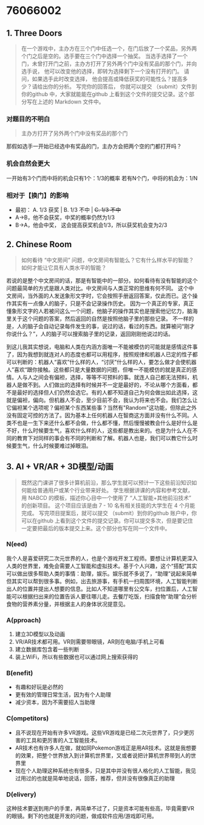 ﻿# 76066002
## 1. Three Doors

> 在一个游戏中，主办方在三个门中任选一个，在门后放了一个奖品，另外两个门之后是空的。选手要在三个门中选择一个抽奖。 当选手选择了一个门，未曾打开门之前，主办方打开了另外两个门中没有奖品的那个门，并向选手说， 他可以改变他的选择，即转为选择剩下一个没有打开的门。 请问，如果选手此时改变选择， 他会提高或降低获奖的可能性么？提高多少？请给出你的分析。 写完你的回答后， 你就可以提交 （submit）文件到你的github 中，大家就能能在github 上看到这个文件的提交记录。这个部分写在上述的 Markdown 文件中。

### 对题目的不明白
> 主办方打开了另外两个门中没有奖品的那个门

那假如选手一开始已经选中有奖品的门，主办方会把两个空的门都打开吗？

### 机会自然会更大
一开始有3个门而中将的机会只有1个：1/3的概率
若有N个门，中将的机会为：1/N

### 相对于【换门】的影响
- 最初： A. 1/3 获奖 | B. 1/3 不中 | ~~C. 1/3 不中~~
- A->B，他不会获奖，中奖的概率仍然为1/3
- B->A，他会中奖， 这会提高获奖机会1/3，所以获奖机会变为2/3

## 2. Chinese Room

> 如何看待 “中文房间” 问题，中文房间有智能么？它有什么样水平的智能？如何才能让它具有人类水平的智能？

若说的是整个中文房间的话，那是有智能中的一部分。如何看待有没有智能的这个问题最简单的方式是跟人类对比。中文房间与人类正常的思维有何不同。
这个中文房间，当外面的人发送象形文字时，它会按照手册返回答案，仅此而已。这个操作其实有一点像人的脑子，只是不会记录操作历史。
因为一个真正的专家，真正懂象形文字的人若被问这么一个问题，他脑子的操作其实也是搜索他记忆力，脑海里关于这个问题的答案，然后返回的自然是按照他脑子里的那些记录。
不一样的是，人的脑子会自动记录每件发生的事，说过的话，看过的东西。就算被问“刚才你说什么？”，人的脑子可以搜索脑子里的记录，返回刚刚他说过的话。

到这儿我其实想说，电脑和人类在内涵方面唯一不能被模仿的可能就是感情这件事了，因为我想到就连对人的态度也都可以用程序，按照规律和机器人已定的性子都可以判断的：机器人“喜欢”什么样的人，“讨厌”什么样的人，要怎么做才会使机器人”喜欢“跟你接触。这些都只是大量数据的问题，但唯一不能模仿的就是真正的感情。人与人之间会有偏袒，选择，等等不可预料的事。就连人自己都无法预料，机器人是做不到。人们做出的选择有时候并不一定是最好的，不论从哪个方面看，都不是最好的选择但人们仍然会选它。有的人都不知道自己为何会做出如此选择，这就是偏袒，偏向。但机器人不会，至少目前不会，我认为将来也不会。我们怎么让它偏袒某个选项呢？偏袒某个东西某些事？当然有"Random"这功能，但除此之外没有固定可控的方法了。因为基本上任何机器人在智商这方面并没有什么不同。人类不也是一生下来还什么都不会做，什么都不懂，然后慢慢被教会什么是好什么是不好，什么时候要生气，喜欢什么样的人，这些都是教出来的。也是为什么人在不同的教育下对同样的事会有不同的判断和了解。机器人也是，我们可以教它什么时候要生气，什么时候要难过掉眼泪。

## 3. AI + VR/AR + 3D模型/动画

> 既然这门课讲了很多计算机前沿，那么学生就可以预计一下这些前沿知识如何能给普通用户或某个行业带来好处。 学生根据讲课的内容和参考文献，用 NABCD 的模板，描述你心目中一个使用了 “人工智能+其他前沿技术” 的创新项目。 这个项目应该是由 7 - 10 名有相关技能的大学生在 4 个月能完成。 写完项目提案后，就可以提交 （submit）到你的github 账户中，你可以在github 上看到这个文件的提交记录。你可以提交多次，但是要记住一定要把最后的版本提交上来。这个部分也写在同一个文件中。

### N(eed)
我个人是喜爱研究二次元世界的人，也是个游戏开发工程师。要想让计算机更深入人类的世界里，难免会需要人工智能和虚拟技术。基于个人兴趣，这个“搭配”其实可以做出很多帮助人类的事情：助理，娱乐。娱乐就不多说了，“助理”说起来简单但其实可以帮到很多事。例如，出去旅游事，有手机一扫周围环境，人工智能判断出人的位置并提出人想要的信息。比如人不知道哪里有公交车，扫位置后，人工智能可以根据扫出来的位置告诉人要往哪儿走。去餐厅吃饭，扫描食物“助理”会分析食物的营养素分量，并根据主人的身体状况提意见。

### A(pproach)
1. 建立3D模型以及动画
2. VR/AR技术都可用。VR则需要带眼镜，AR则在电脑/手机上可看
3. 建立数据库包含着一些判断
4. 装上WiFi，所以有些数据也可以通过网上搜索获得的

### B(enefit)
- 有趣和好玩是必然的
- 更有效的管理日常生活，因为有个人助理
- 减少资本，因为不需要招人当助理

### C(ompetitors)
- 且不说现在开始有许多VR游戏。这些VR游戏是已经二次元世界了，只少更厉害的工具和更厉害的人工智能技术。
- AR技术也有许多人在做，就如同Pokemon游戏正是用AR技术。这就是我想要的效果，把整个世界放入到计算机世界里，又或者说把计算机世界带到人的世界里
- 现在个人助理这种系统也有很多，只是其中并没有很人格化的人工智能，我见过用过的也就是简单地说话，回答，推荐，但并没有很像真正的助理

### D(elivery)
这种技术要送到用户的手里，再简单不过了，只是资本可能有些高，毕竟需要VR的眼镜。剩下的也就是开发的问题，做成软件应用/游戏即可用。
